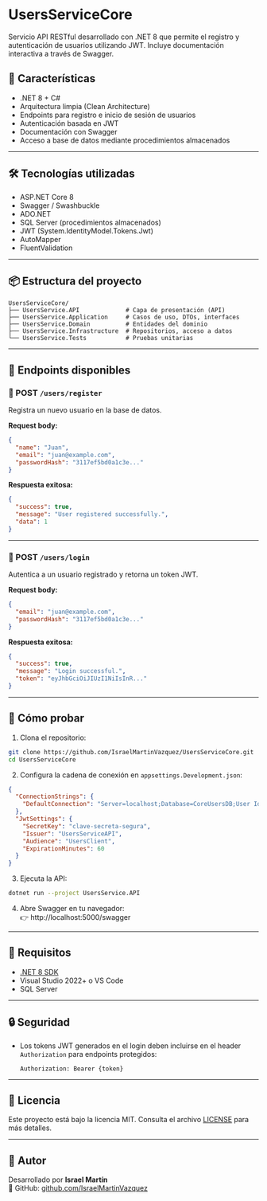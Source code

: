 # UsersServiceCore

Servicio API RESTful desarrollado con .NET 8 que permite el registro y autenticación de usuarios utilizando JWT. Incluye documentación interactiva a través de Swagger.

## 🚀 Características

- .NET 8 + C#
- Arquitectura limpia (Clean Architecture)
- Endpoints para registro e inicio de sesión de usuarios
- Autenticación basada en JWT
- Documentación con Swagger
- Acceso a base de datos mediante procedimientos almacenados

---

## 🛠️ Tecnologías utilizadas

- ASP.NET Core 8
- Swagger / Swashbuckle
- ADO.NET
- SQL Server (procedimientos almacenados)
- JWT (System.IdentityModel.Tokens.Jwt)
- AutoMapper
- FluentValidation

---

## 📦 Estructura del proyecto

```plaintext
UsersServiceCore/
├── UsersService.API             # Capa de presentación (API)
├── UsersService.Application     # Casos de uso, DTOs, interfaces
├── UsersService.Domain          # Entidades del dominio
├── UsersService.Infrastructure  # Repositorios, acceso a datos
└── UsersService.Tests           # Pruebas unitarias
```

---

## 📌 Endpoints disponibles

### 🔐 POST `/users/register`

Registra un nuevo usuario en la base de datos.

**Request body:**
```json
{
  "name": "Juan",
  "email": "juan@example.com",
  "passwordHash": "3117ef5bd0a1c3e..."
}
```

**Respuesta exitosa:**
```json
{
  "success": true,
  "message": "User registered successfully.",
  "data": 1
}
```

---

### 🔐 POST `/users/login`

Autentica a un usuario registrado y retorna un token JWT.

**Request body:**
```json
{
  "email": "juan@example.com",
  "passwordHash": "3117ef5bd0a1c3e..."
}
```

**Respuesta exitosa:**
```json
{
  "success": true,
  "message": "Login successful.",
  "token": "eyJhbGciOiJIUzI1NiIsInR..."
}
```

---

## 🧪 Cómo probar

1. Clona el repositorio:

```bash
git clone https://github.com/IsraelMartinVazquez/UsersServiceCore.git
cd UsersServiceCore
```

2. Configura la cadena de conexión en `appsettings.Development.json`:

```json
{
  "ConnectionStrings": {
    "DefaultConnection": "Server=localhost;Database=CoreUsersDB;User Id=sa;Password=pass;TrustServerCertificate=true;"
  },
  "JwtSettings": {
    "SecretKey": "clave-secreta-segura",
    "Issuer": "UsersServiceAPI",
    "Audience": "UsersClient",
    "ExpirationMinutes": 60
  }
}
```

3. Ejecuta la API:

```bash
dotnet run --project UsersService.API
```

4. Abre Swagger en tu navegador:  
   👉 http://localhost:5000/swagger

---

## 🧰 Requisitos

- [.NET 8 SDK](https://dotnet.microsoft.com/en-us/download/dotnet/8.0)
- Visual Studio 2022+ o VS Code
- SQL Server

---

## 🔒 Seguridad

- Los tokens JWT generados en el login deben incluirse en el header `Authorization` para endpoints protegidos:
  ```
  Authorization: Bearer {token}
  ```

---

## 📄 Licencia

Este proyecto está bajo la licencia MIT. Consulta el archivo [LICENSE](LICENSE) para más detalles.

---

## 🙋 Autor

Desarrollado por **Israel Martín**  
🔗 GitHub: [github.com/IsraelMartinVazquez](https://github.com/IsraelMartinVazquez)
